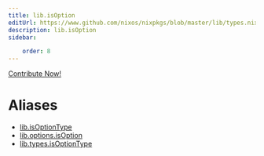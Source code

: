 ```yaml
---
title: lib.isOption
editUrl: https://www.github.com/nixos/nixpkgs/blob/master/lib/types.nix#L70C18
description: lib.isOption
sidebar:

    order: 8
---
```


<a href="https://www.github.com/nixos/nixpkgs/blob/master/lib/types.nix#L70C18">Contribute Now!</a>


# Aliases

- [lib.isOptionType](/reference/libisOptionType)
- [lib.options.isOption](/reference/liboptions.isOption)
- [lib.types.isOptionType](/reference/libtypes.isOptionType)


